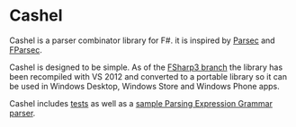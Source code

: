Cashel
======

Cashel is a parser combinator library for F#. it is inspired by [Parsec](http://www.haskell.org/haskellwiki/Parsec) and [FParsec](http://www.quanttec.com/fparsec/).

Cashel is designed to be simple. As of the [FSharp3 branch](https://github.com/devhawk/cashel/tree/FSharp3) the library has been recompiled with VS 2012 and converted to a portable library so it can be used in Windows Desktop, Windows Store and Windows Phone apps.

Cashel includes [tests](https://github.com/devhawk/cashel/tree/FSharp3/src/Cashel.Tests) as well as a [sample Parsing Expression Grammar parser](https://github.com/devhawk/cashel/tree/FSharp3/src/Cashel.Sample.Peg). 

